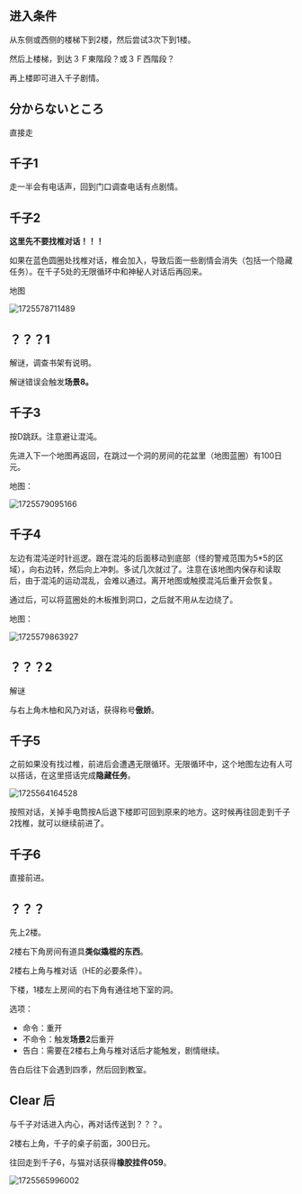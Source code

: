 ## 进入条件

从东侧或西侧的楼梯下到2楼，然后尝试3次下到1楼。

然后上楼梯，到达３Ｆ東階段？或３Ｆ西階段？

再上楼即可进入千子剧情。

## 分からないところ

直接走

## 千子1

走一半会有电话声，回到门口调查电话有点剧情。

## 千子2

**这里先不要找椎对话！！！**

如果在蓝色圆圈处找椎对话，椎会加入，导致后面一些剧情会消失（包括一个隐藏任务）。在千子5处的无限循环中和神秘人对话后再回来。

地图

![1725578711489](image/03千子/1725578711489.png)

## ？？？1

解谜，调查书架有说明。

解谜错误会触发**场景8。**

## 千子3

按D跳跃。注意避让混沌。

先进入下一个地图再返回，在跳过一个洞的房间的花盆里（地图蓝圈）有100日元。

地图：

![1725579095166](image/03千子/1725579095166.png)

## 千子4

左边有混沌逆时针巡逻。跟在混沌的后面移动到底部（怪的警戒范围为5*5的区域），向右边转，然后向上冲刺。多试几次就过了。注意在该地图内保存和读取后，由于混沌的运动混乱，会难以通过。离开地图或触摸混沌后重开会恢复。

通过后，可以将蓝圈处的木板推到洞口，之后就不用从左边绕了。

地图：

![1725579863927](image/03千子/1725579863927.png)

## ？？？2

解谜

与右上角木柚和风乃对话，获得称号**傲娇**。

## 千子5

之前如果没有找过椎，前进后会遭遇无限循环。无限循环中，这个地图左边有人可以搭话，在这里搭话完成**隐藏任务**。

![1725564164528](image/03千子/1725564164528.png)

按照对话，关掉手电筒按A后退下楼即可回到原来的地方。这时候再往回走到千子2找椎，就可以继续前进了。

## 千子6

直接前进。

## ？？？

先上2楼。

2楼右下角房间有道具**类似撬棍的东西**。

2楼右上角与椎对话（HE的必要条件）。

下楼，1楼左上房间的右下角有通往地下室的洞。

选项：

- 命令：重开
- 不命令：触发**场景2**后重开
- 告白：需要在2楼右上角与椎对话后才能触发，剧情继续。

告白后往下会遇到四季，然后回到教室。

## Clear 后

与千子对话进入内心，再对话传送到？？？。

2楼右上角，千子的桌子前面，300日元。

往回走到千子6，与猫对话获得**橡胶挂件059**。

![1725565996002](image/03千子/1725565996002.png)
